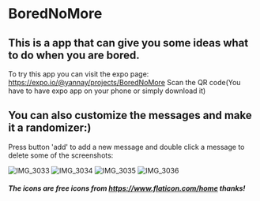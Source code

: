 # BoredNoMore
## This is a app that can give you some ideas what to do when you are bored.
To try this app you can visit the expo page: https://expo.io/@yannay/projects/BoredNoMore
Scan the QR code(You have to have expo app on your phone or simply download it)
## You can also customize the messages and make it a randomizer:)
Press button 'add' to add a new message and 
double click a message to delete
some of the screenshots:






![IMG_3033](https://user-images.githubusercontent.com/50338661/96978822-10812280-151f-11eb-932e-f41460c52518.PNG)
![IMG_3034](https://user-images.githubusercontent.com/50338661/96978821-10812280-151f-11eb-9ca3-fa655733ff6c.PNG)
![IMG_3035](https://user-images.githubusercontent.com/50338661/96978819-0fe88c00-151f-11eb-8d74-92a95fdfe847.PNG)
![IMG_3036](https://user-images.githubusercontent.com/50338661/96978801-0bbc6e80-151f-11eb-830d-d0b26f91120c.PNG)


##### The icons are free icons from https://www.flaticon.com/home thanks!
